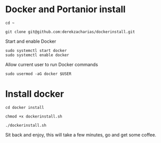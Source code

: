 # Docker and Portanior install

```
cd ~
```

```
git clone git@github.com:derekzacharias/dockerinstall.git
```

Start and enable Docker
```
sudo systemctl start docker
sudo systemctl enable docker
```

Allow current user to run Docker commands
```
sudo usermod -aG docker $USER
```

# Install docker
```
cd docker install
```

```
chmod +x dockerinstall.sh
```

```
./dockerinstall.sh
```


Sit back and enjoy, this will take a few minutes, go and get some coffee.
